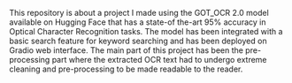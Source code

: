 This repository is about a project I made using the GOT_OCR 2.0 model available on Hugging Face that has a state-of the-art 95% accuracy in Optical Character Recognition tasks.
The model has been integrated with a basic search feature for keyword searching and has been deployed on Gradio web interface.
The main part of this project has been the pre-processing part where the extracted OCR text had to undergo extreme cleaning and pre-processing to be made readable to the reader.
